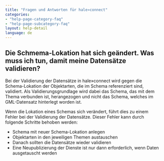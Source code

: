 ```yaml
---
title: "Fragen und Antworten für hale»connect"
categories:
- "help-page-category-faq"
- "help-page-subcategory-faq"
layout: help-detail
language: de
---
```


<h2>Die Schmema-Lokation hat sich geändert. Was muss ich tun, damit meine Datensätze validieren?</h2>

Bei der Validierung der Datensätze in hale»connect wird gegen die Schema-Lokation der Objektarten, die im Schema referenziert sind, validiert. Als Validierungsgrundlage wird dabei das Schema, das mit dem Thema verbunden ist, herangezogen und nicht das Schema, welches im GML-Datensatz hinterlegt worden ist. 

Wenn die Lokation eines Schemas sich verändert, führt dies zu einem Fehler bei der Validierung der Datensätze. Dieser Fehler kann durch folgende Schritte behoben werden: 
* Schema mit neuer Schema-Lokation anlegen 
* Objektarten in den jeweiligen Themen austauschen
* Danach sollten die Datensätze wieder validieren 
* Eine Neupublizierung der Dienste ist nur dann erforderlich, wenn Daten ausgetauscht werden
